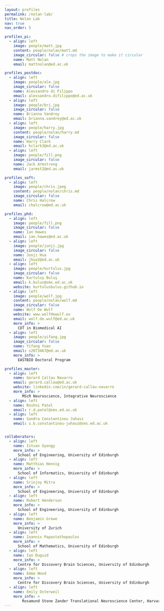 ```yaml
---
layout: profiles
permalink: /nolan-lab/
title: Nolan Lab
nav: true
nav_order: 5

profiles_pi:
  - align: left
    image: people/matt.jpg
    content: people/nolan/matt.md
    image_circular: false # crops the image to make it circular
    name: Matt Nolan
    email: mattnolan@ed.ac.uk

profiles_postdoc:
  - align: left
    image: people/ale.jpg
    image_circular: false
    name: Alessandro di Filippo
    email: alessandro.difilippo@ed.ac.uk
  - align: left
    image: people/bri.jpg
    image_circular: false
    name: Brianna Vandrey
    email: brianna.vandrey@ed.ac.uk
  - align: left
    image: people/harry.jpg
    content: people/nolan/harry.md
    image_circular: false
    name: Harry Clark
    email: hclark3@ed.ac.uk
  - align: left
    image: people/fill.png
    image_circular: false
    name: Jack Armstrong
    email: jarmst2@ed.ac.uk

profiles_soft:
  - align: left
    image: people/chris.jpeg
    content: people/nolan/chris.md
    image_circular: false
    name: Chris Halcrow
    email: chalcrow@ed.ac.uk

profiles_phd:
  - align: left
    image: people/fill.png
    image_circular: false
    name: Ian Hawes
    email: ian.hawes@ed.ac.uk
  - align: left
    image: people/junji.jpg
    image_circular: false
    name: Junji Hua
    email: jhua2@ed.ac.uk
  - align: left
    image: people/kurtulus.jpg
    image_circular: false
    name: Kurtuluş Buluş
    email: k.bulus@sms.ed.ac.uk
    website: kurtulusbulus.github.io
  - align: left
    image: people/wolf.jpg
    content: people/nolan/wolf.md
    image_circular: false
    name: Wolf De Wulf
    website: www.wolfdewulf.eu
    email: wolf.de.wulf@ed.ac.uk
    more_info: >
      CDT in Biomedical AI
  - align: left
    image: people/yifang.jpg
    image_circular: false
    name: Yifang Yuan
    email: s2073467@ed.ac.uk
    more_info: >
      EASTBIO Doctoral Program

profiles_master:
  - align: left
    name: Gerard Callau Navarro
    email: gerard.callau@ed.ac.uk
    website: linkedin.com/in/gerard-callau-navarro
    more_info: >
        MScR Neuroscience, Integrative Neuroscience
  - align: left
    name: Roshni Patel
    email: r.d.patel@sms.ed.ac.uk
  - align: left
    name: Sandra Constantinou Juhasz
    email: s.b.constantinou-juhasz@sms.ed.ac.uk


collaborators:
  - align: left
    name: Istvan Gyongy
    more_info: >
      School of Engineering, University of Edinburgh
  - align: left
    name: Matthias Hennig
    more_info: >
      School of Informatics, University of Edinburgh
  - align: left
    name: Srinjoy Mitra
    more_info: >
      School of Engineering, University of Edinburgh
  - align: left
    name: Robert Henderson
    more_info: >
      School of Engineering, University of Edinburgh
  - align: left
    name: Benjamin Grewe
    more_info: >
      University of Zurich
  - align: left
    name: Ioannis Papastathopoulos
    more_info: >
      School of Mathematics, University of Edinburgh
  - align: left
    name: Ian Duguid
    more_info: >
      Centre for Discovery Brain Sciences, University of Edinburgh
  - align: left
    name: Emma Wood
    more_info: >
      Centre for Discovery Brain Sciences, University of Edinburgh
  - align: left
    name: Emily Osterweil
    more_info: >
        Rosamund Stone Zander Translational Neuroscience Center, Harvard Medical School
---
```

